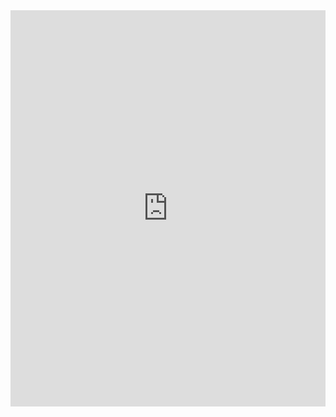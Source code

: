 <!--- For importing my Wordpress posts -->
	
<iframe src="https://feed.mikle.com/widget/v2/135966/?preloader-text=Loading" height="634px" width="100%" class="fw-iframe" scrolling="no" frameborder="0"></iframe>
